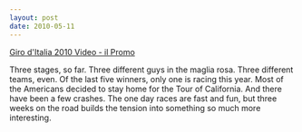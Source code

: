 ```yaml
---
layout: post
date: 2010-05-11
---  
```


[Giro d'Italia 2010 Video - il Promo](https://www.youtube.com/watch?v=SvOwONhb4a4)

Three stages, so far. Three different guys in the maglia rosa. Three different teams, even. Of the last five winners, only one is racing this year. Most of the Americans decided to stay home for the Tour of California. And there have been a few crashes. The one day races are fast and fun, but three weeks on the road builds the tension into something so much more interesting. 
